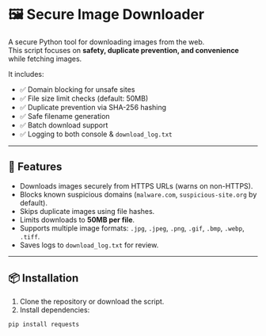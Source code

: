 # 🖼️ Secure Image Downloader

A secure Python tool for downloading images from the web.  
This script focuses on **safety, duplicate prevention, and convenience** while fetching images.  

It includes:
- ✅ Domain blocking for unsafe sites  
- ✅ File size limit checks (default: 50MB)  
- ✅ Duplicate prevention via SHA-256 hashing  
- ✅ Safe filename generation  
- ✅ Batch download support  
- ✅ Logging to both console & `download_log.txt`  

---

## 🚀 Features
- Downloads images securely from HTTPS URLs (warns on non-HTTPS).
- Blocks known suspicious domains (`malware.com`, `suspicious-site.org` by default).
- Skips duplicate images using file hashes.
- Limits downloads to **50MB per file**.
- Supports multiple image formats: `.jpg`, `.jpeg`, `.png`, `.gif`, `.bmp`, `.webp`, `.tiff`.
- Saves logs to `download_log.txt` for review.

---

## 📦 Installation

1. Clone the repository or download the script.
2. Install dependencies:

```bash
pip install requests

